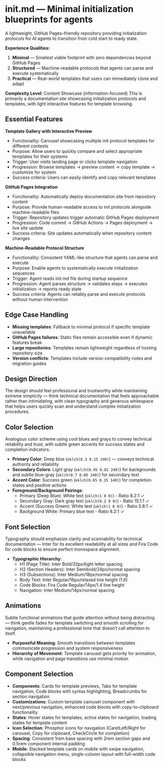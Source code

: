 # init.md — Minimal initialization blueprints for agents

A lightweight, GitHub Pages–friendly repository providing initialization protocols for AI agents to transition from cold start to ready state.

**Experience Qualities:**
1. **Minimal** — Smallest viable footprint with zero dependencies beyond GitHub Pages
2. **Structured** — Machine-readable protocols that agents can parse and execute systematically  
3. **Practical** — Real-world templates that users can immediately clone and adapt

**Complexity Level**: Content Showcase (information-focused)
This is primarily a documentation site showcasing initialization protocols and templates, with light interactive features for template browsing.

## Essential Features

**Template Gallery with Interactive Preview**
- Functionality: Carousel showcasing multiple init protocol templates for different contexts
- Purpose: Allow users to quickly compare and select appropriate templates for their systems
- Trigger: User visits landing page or clicks template navigation
- Progression: Browse templates → preview content → copy template → customize for system
- Success criteria: Users can easily identify and copy relevant templates

**GitHub Pages Integration**
- Functionality: Automatically deploy documentation site from repository content
- Purpose: Provide human-readable access to init protocols alongside machine-readable files
- Trigger: Repository updates trigger automatic GitHub Pages deployment
- Progression: Code commit → GitHub Actions → Pages deployment → live site update
- Success criteria: Site updates automatically when repository content changes

**Machine-Readable Protocol Structure**
- Functionality: Consistent YAML-like structure that agents can parse and execute
- Purpose: Enable agents to systematically execute initialization sequences
- Trigger: Agent reads init.md file during startup sequence
- Progression: Agent parses structure → validates steps → executes initialization → reports ready state
- Success criteria: Agents can reliably parse and execute protocols without human intervention

## Edge Case Handling

- **Missing templates**: Fallback to minimal protocol if specific template unavailable
- **GitHub Pages failures**: Static files remain accessible even if dynamic features break  
- **Large repositories**: Templates remain lightweight regardless of hosting repository size
- **Version conflicts**: Templates include version compatibility notes and migration guides

## Design Direction

The design should feel professional and trustworthy while maintaining extreme simplicity — think technical documentation that feels approachable rather than intimidating, with clean typography and generous whitespace that helps users quickly scan and understand complex initialization procedures.

## Color Selection

Analogous color scheme using cool blues and grays to convey technical reliability and trust, with subtle green accents for success states and completion indicators.

- **Primary Color**: Deep blue (`oklch(0.3 0.15 240)`) — conveys technical authority and reliability
- **Secondary Colors**: Light gray (`oklch(0.95 0.02 240)`) for backgrounds and subtle blue-gray (`oklch(0.7 0.05 240)`) for secondary text
- **Accent Color**: Success green (`oklch(0.65 0.15 140)`) for completion states and positive actions
- **Foreground/Background Pairings**: 
  - Primary (Deep Blue): White text (`oklch(1 0 0)`) - Ratio 8.2:1 ✓
  - Secondary Gray: Dark gray text (`oklch(0.2 0 0)`) - Ratio 15.1:1 ✓  
  - Accent (Success Green): White text (`oklch(1 0 0)`) - Ratio 5.8:1 ✓
  - Background White: Primary blue text - Ratio 8.2:1 ✓

## Font Selection

Typography should emphasize clarity and scannability for technical documentation — Inter for its excellent readability at all sizes and Fira Code for code blocks to ensure perfect monospace alignment.

- **Typographic Hierarchy**: 
  - H1 (Page Title): Inter Bold/32px/tight letter spacing
  - H2 (Section Headers): Inter Semibold/24px/normal spacing  
  - H3 (Subsections): Inter Medium/18px/normal spacing
  - Body Text: Inter Regular/16px/relaxed line height (1.6)
  - Code Blocks: Fira Code Regular/14px/1.4 line height
  - Navigation: Inter Medium/14px/normal spacing

## Animations

Subtle functional animations that guide attention without being distracting — think gentle fades for template switching and smooth scrolling for navigation, maintaining a professional tone that doesn't call attention to itself.

- **Purposeful Meaning**: Smooth transitions between templates communicate progression and system responsiveness
- **Hierarchy of Movement**: Template carousel gets priority for animation, while navigation and page transitions use minimal motion

## Component Selection

- **Components**: Cards for template previews, Tabs for template navigation, Code blocks with syntax highlighting, Breadcrumbs for section navigation
- **Customizations**: Custom template carousel component with next/previous navigation, enhanced code blocks with copy-to-clipboard functionality
- **States**: Hover states for templates, active states for navigation, loading states for template content
- **Icon Selection**: Phosphor icons for navigation (CaretLeft/Right for carousel, Copy for clipboard, CheckCircle for completion)
- **Spacing**: Consistent 1rem base spacing with 2rem section gaps and 0.5rem component internal padding
- **Mobile**: Stacked template cards on mobile with swipe navigation, collapsible navigation menu, single-column layout with full-width code blocks
